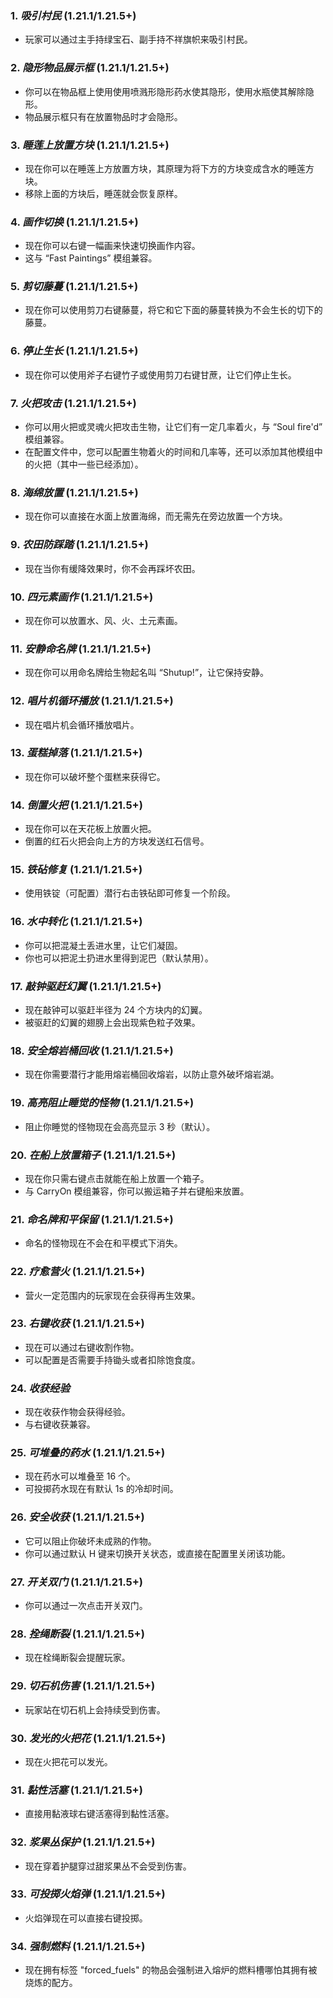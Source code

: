 ### **1.** *吸引村民*  (1.21.1/1.21.5+)
* 玩家可以通过主手持绿宝石、副手持不祥旗帜来吸引村民。

### **2.** *隐形物品展示框*  (1.21.1/1.21.5+)
* 你可以在物品框上使用使用喷溅形隐形药水使其隐形，使用水瓶使其解除隐形。
* 物品展示框只有在放置物品时才会隐形。

### **3.** *睡莲上放置方块*  (1.21.1/1.21.5+)
* 现在你可以在睡莲上方放置方块，其原理为将下方的方块变成含水的睡莲方块。
* 移除上面的方块后，睡莲就会恢复原样。

### **4.** *画作切换*  (1.21.1/1.21.5+)
* 现在你可以右键一幅画来快速切换画作内容。
* 这与 “Fast Paintings” 模组兼容。

### **5.** *剪切藤蔓*  (1.21.1/1.21.5+)
* 现在你可以使用剪刀右键藤蔓，将它和它下面的藤蔓转换为不会生长的切下的藤蔓。

### **6.** *停止生长*  (1.21.1/1.21.5+)
* 现在你可以使用斧子右键竹子或使用剪刀右键甘蔗，让它们停止生长。

### **7.** *火把攻击*  (1.21.1/1.21.5+)
* 你可以用火把或灵魂火把攻击生物，让它们有一定几率着火，与 “Soul fire'd” 模组兼容。
* 在配置文件中，您可以配置生物着火的时间和几率等，还可以添加其他模组中的火把（其中一些已经添加）。

### **8.** *海绵放置*  (1.21.1/1.21.5+)
* 现在你可以直接在水面上放置海绵，而无需先在旁边放置一个方块。

### **9.** *农田防踩踏*  (1.21.1/1.21.5+)
* 现在当你有缓降效果时，你不会再踩坏农田。

### **10.** *四元素画作*  (1.21.1/1.21.5+)
* 现在你可以放置水、风、火、土元素画。

### **11.** *安静命名牌*  (1.21.1/1.21.5+)
* 现在你可以用命名牌给生物起名叫 “Shutup!”，让它保持安静。

### **12.** *唱片机循环播放*  (1.21.1/1.21.5+)
* 现在唱片机会循环播放唱片。

### **13.** *蛋糕掉落*  (1.21.1/1.21.5+)
* 现在你可以破坏整个蛋糕来获得它。

### **14.** *倒置火把*  (1.21.1/1.21.5+)
* 现在你可以在天花板上放置火把。
* 倒置的红石火把会向上方的方块发送红石信号。

### **15.** *铁砧修复*  (1.21.1/1.21.5+)
* 使用铁锭（可配置）潜行右击铁砧即可修复一个阶段。

### **16.** *水中转化*  (1.21.1/1.21.5+)
* 你可以把混凝土丢进水里，让它们凝固。
* 你也可以把泥土扔进水里得到泥巴（默认禁用）。

### **17.** *敲钟驱赶幻翼*  (1.21.1/1.21.5+)
* 现在敲钟可以驱赶半径为 24 个方块内的幻翼。
* 被驱赶的幻翼的翅膀上会出现紫色粒子效果。

### **18.** *安全熔岩桶回收*  (1.21.1/1.21.5+)
* 现在你需要潜行才能用熔岩桶回收熔岩，以防止意外破坏熔岩湖。

### **19.** *高亮阻止睡觉的怪物*  (1.21.1/1.21.5+)
* 阻止你睡觉的怪物现在会高亮显示 3 秒（默认）。

### **20.** *在船上放置箱子*  (1.21.1/1.21.5+)
* 现在你只需右键点击就能在船上放置一个箱子。
* 与 CarryOn 模组兼容，你可以搬运箱子并右键船来放置。

### **21.** *命名牌和平保留*  (1.21.1/1.21.5+)
* 命名的怪物现在不会在和平模式下消失。

### **22.** *疗愈营火*  (1.21.1/1.21.5+)
* 营火一定范围内的玩家现在会获得再生效果。

### **23.** *右键收获*  (1.21.1/1.21.5+)
* 现在可以通过右键收割作物。
* 可以配置是否需要手持锄头或者扣除饱食度。

###  **24.** *收获经验*
* 现在收获作物会获得经验。
* 与右键收获兼容。

### **25.** *可堆叠的药水*  (1.21.1/1.21.5+)
* 现在药水可以堆叠至 16 个。
* 可投掷药水现在有默认 1s 的冷却时间。

### **26.** *安全收获*  (1.21.1/1.21.5+)
* 它可以阻止你破坏未成熟的作物。
* 你可以通过默认 H 键来切换开关状态，或直接在配置里关闭该功能。

### **27.** *开关双门*  (1.21.1/1.21.5+)
* 你可以通过一次点击开关双门。

### **28.** *拴绳断裂*  (1.21.1/1.21.5+)
* 现在栓绳断裂会提醒玩家。

### **29.** *切石机伤害*  (1.21.1/1.21.5+)
* 玩家站在切石机上会持续受到伤害。

### **30.** *发光的火把花*  (1.21.1/1.21.5+)
* 现在火把花可以发光。

### **31.** *黏性活塞*  (1.21.1/1.21.5+)
* 直接用黏液球右键活塞得到黏性活塞。

### **32.** *浆果丛保护*  (1.21.1/1.21.5+)
* 现在穿着护腿穿过甜浆果丛不会受到伤害。

### **33.** *可投掷火焰弹*  (1.21.1/1.21.5+)
* 火焰弹现在可以直接右键投掷。

### **34.** *强制燃料*  (1.21.1/1.21.5+)
* 现在拥有标签 "forced_fuels" 的物品会强制进入熔炉的燃料槽哪怕其拥有被烧炼的配方。
